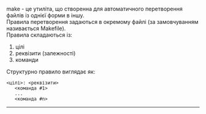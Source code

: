 make - це утиліта, що створенна для автоматичного перетворення файлів із однієї форми в іншу.  
Правила перетворення задаються в окремому файлі (за замовчуванням називається Makefile).  
Правила складаються із:  
1.  цілі
2.  реквізити (залежності)
3.  команди  

Структурно правило виглядає як: 

    <цілі>: <реквізити>  
	   <команда #1>  
	   ...  
	   <команда #n>  

______________________________________  

